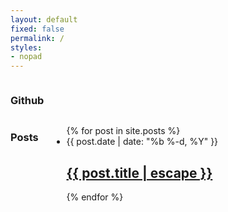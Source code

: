 ```yaml
---
layout: default
fixed: false
permalink: /
styles:
- nopad
---
```

<div class="home">
  <div class="index-image"></div>
  <div class="row medium-unstack">
    <div class="columns">
      <h3>Github</h3>
    </div>
    <div class="columns">
      <h3>Posts</h3>
      <ul class="post-list">
        {% for post in site.posts %}
          <li>
            <span class="post-meta">{{ post.date | date: "%b %-d, %Y" }}</span>
            <h2>
              <a class="post-link" href="{{ post.url | relative_url }}">{{ post.title | escape }}</a>
            </h2>
          </li>
        {% endfor %}
      </ul>
    </div>
  </div>
</div>